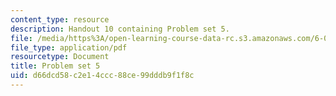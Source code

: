```yaml
---
content_type: resource
description: Handout 10 containing Problem set 5.
file: /media/https%3A/open-learning-course-data-rc.s3.amazonaws.com/6-006-introduction-to-algorithms-spring-2008/d66dcd58c2e14ccc88ce99dddb9f1f8c_ps5.pdf
file_type: application/pdf
resourcetype: Document
title: Problem set 5
uid: d66dcd58-c2e1-4ccc-88ce-99dddb9f1f8c
---
```

